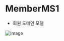 # MemberMS1

- 회원 도메인 모델
  
![image](https://github.com/cnaps/MemberMS1/assets/15258916/6c12500d-9114-4f8b-9c66-1f82b2927b4b)
